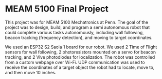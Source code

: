 # MEAM 5100 Final Project

This project was for MEAM 5100 Mechatronics at Penn. The goal of the project was to design, build, and program a semi autonomous robot that could complete various tasks autonomously, 
including wall following, beacon tracking (frequency detection), and moving to target coordinates. 

We used an ESP32 S2 Saola 1 board for our robot. We used 2 Time of Flight sensors for wall following, 2 photoresistors mounted on a servo for beacon tracking, and 2 Vive photodiodes 
for localization. The robot was controlled from a custom webpage over Wi-Fi. UDP communication was used to receive the coordinates of a target object the robot had to locate, move to, 
and then move 10 inches.

